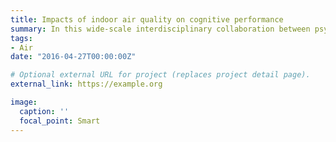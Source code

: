```yaml
---
title: Impacts of indoor air quality on cognitive performance
summary: In this wide-scale interdisciplinary collaboration between psychologists, engineers, chemists, and neuroscientists, we are researching how indoor air quality (CO2) and essential oil products (lemon) impacts everyday cognition and optimal decision-making.
tags:
- Air
date: "2016-04-27T00:00:00Z"

# Optional external URL for project (replaces project detail page).
external_link: https://example.org

image:
  caption: ''
  focal_point: Smart
---
```

